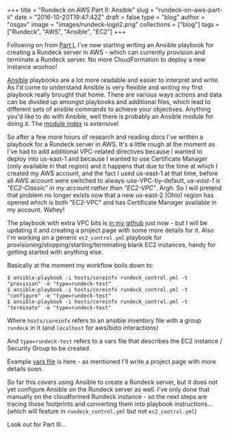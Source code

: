 
+++
title = "Rundeck on AWS Part II: Ansible"
slug = "rundeck-on-aws-part-ii"
date = "2016-10-20T19:47:42Z"
draft = false
type = "blog"
author = "osgav"
image = "images/rundeck-logo2.png"
collections = ["blog"]
tags = ["Rundeck", "AWS", "Ansible", "EC2"]
+++

Following on from [Part I](/blog/rundeck-on-aws-part-i.html), I've now starting writing an Ansible playbook for creating a Rundeck server in AWS - which can currently provision and terminate a Rundeck server. No more CloudFormation to deploy a new instance woohoo!

<!--more-->

[Ansible](http://docs.ansible.com/) playbooks are a lot more readable and easier to interpret and write. As I'd come to understand Ansible is very flexible and writing my first playbook really brought that home. There are various ways actions and data can be divided up amongst playbooks and additional files, which lead to different sets of ansible commands to achieve your objectives. Anything you'd like to do with Ansible, well there is probably an Ansible module for doing it. The [module index](http://docs.ansible.com/ansible/modules_by_category.html) is extensive!

So after a few more hours of research and reading docs I've written a playbook for a Rundeck server in AWS. It's a little rough at the moment as I've had to add additional VPC-related directives because I wanted to deploy into us-east-1 and because I wanted to use Certificate Manager (only available in that region) and it happens that due to the time at which I created my AWS account, and the fact I used us-east-1 at that time, before all AWS account were switched to always-use-VPC-by-default, _us-east-1 is "EC2-Classic" in my account rather than "EC2-VPC"_. Argh. So I will pretend that problem no longer exists now that a new us-east-2 (Ohio) region has opened which is both "EC2-VPC" and has Certificate Manager available in my account. Wahey!

The playbook with extra VPC bits is [in my github](https://github.com/osgav/rundeck/blob/master/rundeck_control.yml) just now - but I will be updating it and creating a project page with some more details for it. Also I'm working on a generic `ec2_control.yml` playbook for provisioning/stopping/starting/terminating blank EC2 instances, handy for getting started with anything else. 

Basically at the moment my workflow boils down to:

```
$ ansible-playbook -i hosts/coreinfx rundeck_control.yml -t "provision" -e "type=rundeck-test"
$ ansible-playbook -i hosts/coreinfx rundeck_control.yml -t "configure" -e "type=rundeck-test"
$ ansible-playbook -i hosts/coreinfx rundeck_control.yml -t "terminate" -e "type=rundeck-test"
```

Where `hosts/coreinfx` refers to an ansible inventory file with a group `rundeck` in it (and `localhost` for aws/boto interactions)

And `type=rundeck-test` refers to a vars file that describes the EC2 instance / Security Group to be created.

Example [vars file](https://github.com/osgav/rundeck/blob/master/rundeck-test.yml) is here - as mentioned I'll write a project page with more details soon.


So far this covers using Ansible to create a Rundeck server, but it does not yet configure Ansible on the Rundeck server as well. I've only done that manually on the cloudformed Rundeck instance - so the next steps are tracing those footprints and converting them into playbook instructions... (which will feature in `rundeck_control.yml` but not `ec2_control.yml`)

Look out for Part III...
